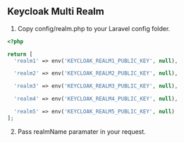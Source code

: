 ## Keycloak Multi Realm

1. Copy config/realm.php to your Laravel config folder.

```php
<?php

return [
  'realm1' => env('KEYCLOAK_REALM1_PUBLIC_KEY', null),

  'realm2' => env('KEYCLOAK_REALM2_PUBLIC_KEY', null),

  'realm3' => env('KEYCLOAK_REALM3_PUBLIC_KEY', null),

  'realm4' => env('KEYCLOAK_REALM4_PUBLIC_KEY', null),

  'realm5' => env('KEYCLOAK_REALM5_PUBLIC_KEY', null)
];

```

2. Pass realmName paramater in your request.